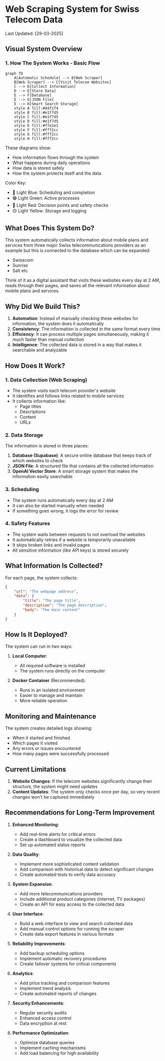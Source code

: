 # Web Scraping System for Swiss Telecom Data
Last Updated: [29-03-2025]

## Visual System Overview

### 1. How The System Works - Basic Flow
```mermaid
graph TD
    A[Automatic Schedule] --> B[Web Scraper]
    B[Web Scraper] --> C[Visit Telecom Websites]
    C --> D[Collect Information]
    D --> E[Store Data]
    E --> F[Database]
    E --> G[JSON File]
    E --> H[Smart Search Storage]
    style A fill:#d4f1f4
    style B fill:#e1f7d5
    style C fill:#e1f7d5
    style D fill:#e1f7d5
    style E fill:#ffe1e1
    style F fill:#fff2cc
    style G fill:#fff2cc
    style H fill:#fff2cc
```

These diagrams show:
- How information flows through the system
- What happens during daily operations
- How data is stored safely
- How the system protects itself and the data

Color Key:
- 🔵 Light Blue: Scheduling and completion
- 🟢 Light Green: Active processes
- 🔴 Light Red: Decision points and safety checks
- 🟡 Light Yellow: Storage and logging

## What Does This System Do?

This system automatically collects information about mobile plans and services from three major Swiss telecommunications providers as an example but this is connected to the database which can be expanded:
- Swisscom
- Sunrise
- Salt
etc

Think of it as a digital assistant that visits these websites every day at 2 AM, reads through their pages, and saves all the relevant information about mobile plans and services.

## Why Did We Build This?

1. **Automation**: Instead of manually checking these websites for information, the system does it automatically
2. **Consistency**: The information is collected in the same format every time
3. **Efficiency**: It can process multiple pages simultaneously, making it much faster than manual collection
4. **Intelligence**: The collected data is stored in a way that makes it searchable and analyzable

## How Does It Work?

### 1. Data Collection (Web Scraping)
- The system visits each telecom provider's website
- It identifies and follows links related to mobile services
- It collects information like:
  - Page titles
  - Descriptions
  - Content
  - URLs

### 2. Data Storage
The information is stored in three places:
1. **Database (Supabase)**: A secure online database that keeps track of which websites to check
2. **JSON File**: A structured file that contains all the collected information
3. **OpenAI Vector Store**: A smart storage system that makes the information easily searchable

### 3. Scheduling
- The system runs automatically every day at 2 AM
- It can also be started manually when needed
- If something goes wrong, it logs the error for review

### 4. Safety Features
- The system waits between requests to not overload the websites
- It automatically retries if a website is temporarily unavailable
- It skips broken links and invalid pages
- All sensitive information (like API keys) is stored securely

## What Information Is Collected?

For each page, the system collects:
```json
{
    "url": "The webpage address",
    "data": {
        "title": "The page title",
        "description": "The page description",
        "body": "The main content"
    }
}
```

## How Is It Deployed?

The system can run in two ways:

1. **Local Computer**:
   - All required software is installed
   - The system runs directly on the computer

2. **Docker Container** (Recommended):
   - Runs in an isolated environment
   - Easier to manage and maintain
   - More reliable operation

## Monitoring and Maintenance

The system creates detailed logs showing:
- When it started and finished
- Which pages it visited
- Any errors or issues encountered
- How many pages were successfully processed

## Current Limitations

1. **Website Changes**: If the telecom websites significantly change their structure, the system might need updates
2. **Content Updates**: The system only checks once per day, so very recent changes won't be captured immediately

## Recommendations for Long-Term Improvement

1. **Enhanced Monitoring**:
   - Add real-time alerts for critical errors
   - Create a dashboard to visualize the collected data
   - Set up automated status reports

2. **Data Quality**:
   - Implement more sophisticated content validation
   - Add comparison with historical data to detect significant changes
   - Create automated tests to verify data accuracy

3. **System Expansion**:
   - Add more telecommunications providers
   - Include additional product categories (internet, TV packages)
   - Create an API for easy access to the collected data

4. **User Interface**:
   - Build a web interface to view and search collected data
   - Add manual control options for running the scraper
   - Create data export features in various formats

5. **Reliability Improvements**:
   - Add backup scheduling options
   - Implement automatic recovery procedures
   - Create failover systems for critical components

6. **Analytics**:
   - Add price tracking and comparison features
   - Implement trend analysis
   - Create automated reports of changes

7. **Security Enhancements**:
   - Regular security audits
   - Enhanced access control
   - Data encryption at rest

8. **Performance Optimization**:
   - Optimize database queries
   - Implement caching mechanisms
   - Add load balancing for high availability